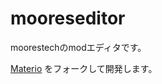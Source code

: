 # mooreseditor
moorestechのmodエディタです。

[Materio](https://github.com/themeselection/materio-mui-react-nextjs-admin-template-free) をフォークして開発します。
